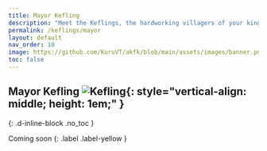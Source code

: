 ```yaml
---
title: Mayor Kefling
description: "Meet the Keflings, the hardworking villagers of your kingdom in A Kingdom for Keflings. These cheerful characters are eager to follow your lead and assist with building, gathering resources, and more."
permalink: /keflings/mayor
layout: default
nav_order: 10
image: https://github.com/KuruVT/akfk/blob/main/assets/images/banner.png?raw=true
toc: false
---
```


##  Mayor Kefling ![Kefling](https://github.com/KuruVT/akfk/blob/main/assets/images/keflings/rockminer_icon.png?raw=true){: style="vertical-align: middle; height: 1em;" }
{: .d-inline-block .no_toc }

Coming soon
{: .label .label-yellow }